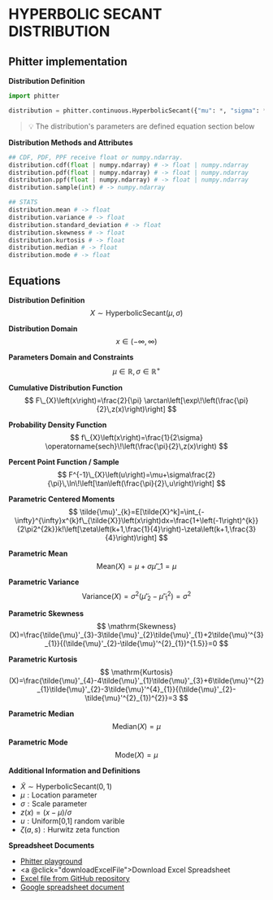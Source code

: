 # HYPERBOLIC SECANT DISTRIBUTION

## Phitter implementation

**Distribution Definition**

```python
import phitter

distribution = phitter.continuous.HyperbolicSecant({"mu": *, "sigma": *})
```

> 💡 The distribution's parameters are defined equation section below

**Distribution Methods and Attributes**

```python
## CDF, PDF, PPF receive float or numpy.ndarray.
distribution.cdf(float | numpy.ndarray) # -> float | numpy.ndarray
distribution.pdf(float | numpy.ndarray) # -> float | numpy.ndarray
distribution.ppf(float | numpy.ndarray) # -> float | numpy.ndarray
distribution.sample(int) # -> numpy.ndarray

## STATS
distribution.mean # -> float
distribution.variance # -> float
distribution.standard_deviation # -> float
distribution.skewness # -> float
distribution.kurtosis # -> float
distribution.median # -> float
distribution.mode # -> float
```

## Equations

**Distribution Definition**
$$ X\sim\mathrm{HyperbolicSecant}\left(\mu,\sigma\right) $$

**Distribution Domain**
$$ x\in\left(-\infty,\infty\right) $$

**Parameters Domain and Constraints**
$$ \mu\in\mathbb{R}, \sigma\in\mathbb{R}^{+} $$

**Cumulative Distribution Function**
$$ F\_{X}\left(x\right)=\frac{2}{\pi} \arctan\left[\exp\!\left(\frac{\pi}{2}\,z(x)\right)\right] $$

**Probability Density Function**
$$ f\_{X}\left(x\right)=\frac{1}{2\sigma} \operatorname{sech}\!\left(\frac{\pi}{2}\,z(x)\right) $$

**Percent Point Function / Sample**
$$ F^{-1}\_{X}\left(u\right)=\mu+\sigma\frac{2}{\pi}\,\ln\!\left[\tan\left(\frac{\pi}{2}\,u\right)\right] $$

**Parametric Centered Moments**
$$ \tilde{\mu}'_{k}=E[\tilde{X}^k]=\int_{-\infty}^{\infty}x^{k}f\_{\tilde{X}}\left(x\right)dx=\frac{1+\left(-1\right)^{k}}{2\pi2^{2k}}k!\left[\zeta\left(k+1,\frac{1}{4}\right)-\zeta\left(k+1,\frac{3}{4}\right)\right] $$

**Parametric Mean**
$$ \mathrm{Mean}(X)=\mu+\sigma\tilde{\mu}'\_{1}=\mu $$

**Parametric Variance**
$$ \mathrm{Variance}(X)=\sigma^{2}(\tilde{\mu}'_{2}-\tilde{\mu}'^{2}_{1})=\sigma^{2} $$

**Parametric Skewness**
$$ \mathrm{Skewness}(X)=\frac{\tilde{\mu}'_{3}-3\tilde{\mu}'_{2}\tilde{\mu}'_{1}+2\tilde{\mu}'^{3}_{1}}{(\tilde{\mu}'_{2}-\tilde{\mu}'^{2}_{1})^{1.5}}=0 $$

**Parametric Kurtosis**
$$ \mathrm{Kurtosis}(X)=\frac{\tilde{\mu}'_{4}-4\tilde{\mu}'_{1}\tilde{\mu}'_{3}+6\tilde{\mu}'^{2}_{1}\tilde{\mu}'_{2}-3\tilde{\mu}'^{4}_{1}}{(\tilde{\mu}'_{2}-\tilde{\mu}'^{2}_{1})^{2}}=3 $$

**Parametric Median**
$$ \mathrm{Median}(X)=\mu $$

**Parametric Mode**
$$ \mathrm{Mode}(X)=\mu $$

**Additional Information and Definitions**

-   $\tilde{X}\sim\mathrm{HyperbolicSecant}\left(0,1\right)$
-   $\mu:\text{Location parameter}$
-   $\sigma:\text{Scale parameter}$
-   $z\left(x\right)=\left(x-\mu\right)/\sigma$
-   $u:\text{Uniform[0,1] random varible}$
-   $\zeta(a,s):\text{Hurwitz zeta function}$

**Spreadsheet Documents**

-   [Phitter playground](https://phitter.io/distributions/continuous/hyperbolic_secant)
-   <a @click="downloadExcelFile">Download Excel Spreadsheet</a>
-   [Excel file from GitHub repository](https://github.com/phitter-core/phitter-files/blob/main/continuous/hyperbolic_secant.xlsx)
-   [Google spreadsheet document](https://docs.google.com/spreadsheets/d/1lTcLlwX0fmgUjhT4ljvKL_dqSReK_lEthsZNBtDxAF8)

<script setup>
const downloadExcelFile = function() {
    const fileId = "hyperbolic_secant";
    const url = `https://raw.githubusercontent.com/phitter-core/phitter-files/main/continuous/${fileId}.xlsx`;
    const link = document.createElement("a");
    link.href = url;
    link.setAttribute("download", `${fileId}.xlsx`);
    document.body.appendChild(link);
    link.click();
    document.body.removeChild(link);
};
</script>

<style module>
a {
  cursor: pointer;
}
</style>

